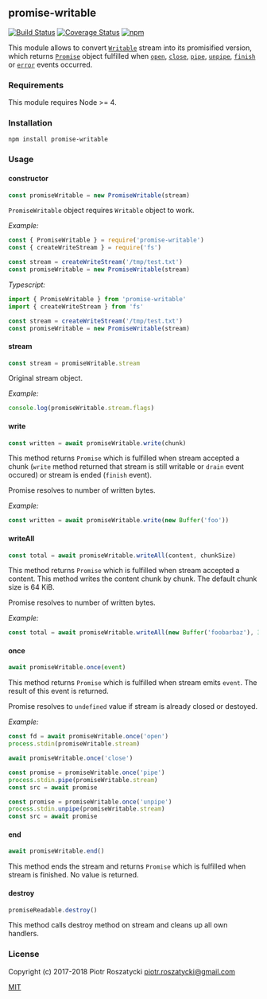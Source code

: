 ## promise-writable

[![Build Status](https://secure.travis-ci.org/dex4er/js-promise-writable.svg)](http://travis-ci.org/dex4er/js-promise-writable) [![Coverage Status](https://coveralls.io/repos/github/dex4er/js-promise-writable/badge.svg)](https://coveralls.io/github/dex4er/js-promise-writable) [![npm](https://img.shields.io/npm/v/promise-writable.svg)](https://www.npmjs.com/package/promise-writable)

This module allows to convert
[`Writable`](https://nodejs.org/api/stream.html#stream_class_stream_writable)
stream into its promisified version, which returns
[`Promise`](https://developer.mozilla.org/en-US/docs/Web/JavaScript/Reference/Global_Objects/Promise)
object fulfilled when [`open`](https://nodejs.org/api/fs.html#fs_event_open),
[`close`](https://nodejs.org/api/fs.html#fs_event_close),
[`pipe`](https://nodejs.org/api/stream.html#stream_event_pipe),
[`unpipe`](https://nodejs.org/api/stream.html#stream_event_unpipe),
[`finish`](https://nodejs.org/api/stream.html#stream_event_finish) or
[`error`](https://nodejs.org/api/stream.html#stream_event_error) events
occurred.

### Requirements

This module requires Node >= 4.

### Installation

```shell
npm install promise-writable
```

### Usage

#### constructor

```js
const promiseWritable = new PromiseWritable(stream)
```

`PromiseWritable` object requires `Writable` object to work.

_Example:_

```js
const { PromiseWritable } = require('promise-writable')
const { createWriteStream } = require('fs')

const stream = createWriteStream('/tmp/test.txt')
const promiseWritable = new PromiseWritable(stream)
```

_Typescript:_

```ts
import { PromiseWritable } from 'promise-writable'
import { createWriteStream } from 'fs'

const stream = createWriteStream('/tmp/test.txt')
const promiseWritable = new PromiseWritable(stream)
```

#### stream

```js
const stream = promiseWritable.stream
```

Original stream object.

_Example:_

```js
console.log(promiseWritable.stream.flags)
```

#### write

```js
const written = await promiseWritable.write(chunk)
```

This method returns `Promise` which is fulfilled when stream accepted a
chunk (`write` method returned that stream is still writable or `drain` event
occured) or stream is ended (`finish` event).

Promise resolves to number of written bytes.

_Example:_

```js
const written = await promiseWritable.write(new Buffer('foo'))
```

#### writeAll

```js
const total = await promiseWritable.writeAll(content, chunkSize)
```

This method returns `Promise` which is fulfilled when stream accepted a
content. This method writes the content chunk by chunk. The default chunk size
is 64 KiB.

Promise resolves to number of written bytes.

_Example:_

```js
const total = await promiseWritable.writeAll(new Buffer('foobarbaz'), 3)
```

#### once

```js
await promiseWritable.once(event)
```

This method returns `Promise` which is fulfilled when stream emits `event`. The
result of this event is returned.

Promise resolves to `undefined` value if stream is already closed or destoyed.

_Example:_

```js
const fd = await promiseWritable.once('open')
process.stdin(promiseWritable.stream)

await promiseWritable.once('close')

const promise = promiseWritable.once('pipe')
process.stdin.pipe(promiseWritable.stream)
const src = await promise

const promise = promiseWritable.once('unpipe')
process.stdin.unpipe(promiseWritable.stream)
const src = await promise
```

#### end

```js
await promiseWritable.end()
```

This method ends the stream and returns `Promise` which is fulfilled when stream
is finished. No value is returned.

#### destroy

```js
promiseReadable.destroy()
```

This method calls destroy method on stream and cleans up all own handlers.

### License

Copyright (c) 2017-2018 Piotr Roszatycki <piotr.roszatycki@gmail.com>

[MIT](https://opensource.org/licenses/MIT)
